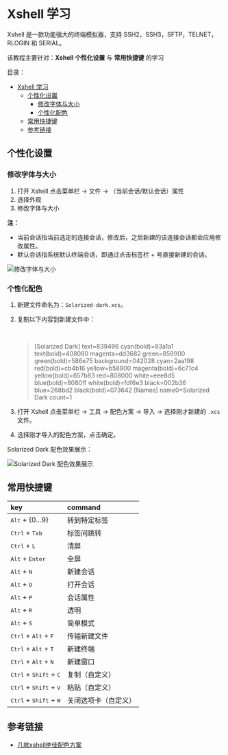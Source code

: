 # Xshell 学习

Xshell 是一款功能强大的终端模拟器，支持 SSH2，SSH3，SFTP，TELNET，RLOGIN 和 SERIAL。

该教程主要针对：**Xshell 个性化设置** 与 **常用快捷键** 的学习

目录：

- [Xshell 学习](#xshell-学习)
  - [个性化设置](#个性化设置)
    - [修改字体与大小](#修改字体与大小)
    - [个性化配色](#个性化配色)
  - [常用快捷键](#常用快捷键)
  - [参考链接](#参考链接)

## 个性化设置

### 修改字体与大小

1. 打开 Xshell 点击菜单栏 -> 文件 -> （当前会话/默认会话）属性
2. 选择外观
3. 修改字体与大小

**注：**

* 当前会话指当前选定的连接会话，修改后，之后新建的该连接会话都会应用修改属性。
* 默认会话指系统默认终端会话，即通过点击标签栏 + 号直接新建的会话。

![修改字体与大小](https://yulan-img-work.oss-cn-beijing.aliyuncs.com/img/20220102150514.png)

### 个性化配色

1. 新建文件命名为：`Solarized-dark.xcs`。
2. 复制以下内容到新建文件中：

    <br>

    > [Solarized Dark]
      text=839496
      cyan(bold)=93a1a1
      text(bold)=408080
      magenta=dd3682
      green=859900
      green(bold)=586e75
      background=042028
      cyan=2aa198
      red(bold)=cb4b16
      yellow=b58900
      magenta(bold)=6c71c4
      yellow(bold)=657b83
      red=808000
      white=eee8d5
      blue(bold)=8080ff
      white(bold)=fdf6e3
      black=002b36
      blue=268bd2
      black(bold)=073642
      [Names]
      name0=Solarized Dark
      count=1

3. 打开 Xshell 点击菜单栏 -> 工具 -> 配色方案 -> 导入 -> 选择刚才新建的 `.xcs` 文件。
4. 选择刚才导入的配色方案，点击确定。

Solarized Dark 配色效果展示：

![Solarized Dark 配色效果展示](https://yulan-img-work.oss-cn-beijing.aliyuncs.com/img/20220102150541.png)

## 常用快捷键

key                                               | command
:-------------------------------------------------|:----------
<kbd>Alt</kbd> + {0...9}                          | 转到特定标签
<kbd>Ctrl</kbd> + <kbd>Tab</kbd>                  | 标签间跳转
<kbd>Ctrl</kbd> + <kbd>L</kbd>                    | 清屏
<kbd>Alt</kbd> + <kbd>Enter</kbd>                 | 全屏
<kbd>Alt</kbd> + <kbd>N</kbd>                     | 新建会话
<kbd>Alt</kbd> + <kbd>O</kbd>                     | 打开会话
<kbd>Alt</kbd> + <kbd>P</kbd>                     | 会话属性
<kbd>Alt</kbd> + <kbd>R</kbd>                     | 透明
<kbd>Alt</kbd> + <kbd>S</kbd>                     | 简单模式
<kbd>Ctrl</kbd> + <kbd>Alt</kbd> + <kbd>F</kbd>   | 传输新建文件
<kbd>Ctrl</kbd> + <kbd>Alt</kbd> + <kbd>T</kbd>   | 新建终端
<kbd>Ctrl</kbd> + <kbd>Alt</kbd> + <kbd>N</kbd>   | 新建窗口
<kbd>Ctrl</kbd> + <kbd>Shift</kbd> + <kbd>C</kbd> | 复制（自定义）
<kbd>Ctrl</kbd> + <kbd>Shift</kbd> + <kbd>V</kbd> | 粘贴（自定义）
<kbd>Ctrl</kbd> + <kbd>Shift</kbd> + <kbd>W</kbd> | 关闭选项卡（自定义）

## 参考链接

* [几款xshell绝佳配色方案](https://blog.csdn.net/hxspace/article/details/79851144?utm_medium=distribute.pc_relevant.none-task-blog-searchFromBaidu-2.control&depth_1-utm_source=distribute.pc_relevant.none-task-blog-searchFromBaidu-2.control)
